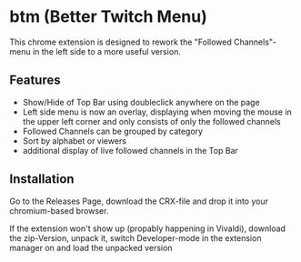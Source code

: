 # btm (Better Twitch Menu)

This chrome extension is designed to rework the "Followed Channels"-menu in the left side to a more useful version.

## Features

* Show/Hide of Top Bar using doubleclick anywhere on the page
* Left side menu is now an overlay, displaying when moving the mouse in the upper left corner and only consists of only the followed channels
* Followed Channels can be grouped by category
* Sort by alphabet or viewers
* additional display of live followed channels in the Top Bar

## Installation

Go to the Releases Page, download the CRX-file and drop it into your chromium-based browser. 

If the extension won't show up (propably happening in Vivaldi), download the zip-Version, unpack it, switch Developer-mode in the extension manager on and load the unpacked version
